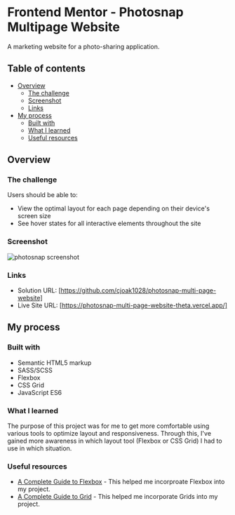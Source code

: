 # Frontend Mentor - Photosnap Multipage Website

A marketing website for a photo-sharing application.

## Table of contents

- [Overview](#overview)
  - [The challenge](#the-challenge)
  - [Screenshot](#screenshot)
  - [Links](#links)
- [My process](#my-process)
  - [Built with](#built-with)
  - [What I learned](#what-i-learned)
  - [Useful resources](#useful-resources)

## Overview

### The challenge

Users should be able to:

- View the optimal layout for each page depending on their device's screen size
- See hover states for all interactive elements throughout the site

### Screenshot

![photosnap screenshot](./screenshot.jpg)

### Links

- Solution URL: [https://github.com/cjoak1028/photosnap-multi-page-website]
- Live Site URL: [https://photosnap-multi-page-website-theta.vercel.app/]

## My process

### Built with

- Semantic HTML5 markup
- SASS/SCSS
- Flexbox
- CSS Grid
- JavaScript ES6

### What I learned

The purpose of this project was for me to get more comfortable using various tools to optimize layout and responsiveness. Through this, I've gained more awareness in which layout tool (Flexbox or CSS Grid) I had to use in which situation.

### Useful resources

- [A Complete Guide to Flexbox](https://css-tricks.com/snippets/css/a-guide-to-flexbox/) - This helped me incorproate Flexbox into my project.
- [A Complete Guide to Grid](https://css-tricks.com/snippets/css/complete-guide-grid/) - This helped me incorporate Grids into my project.
